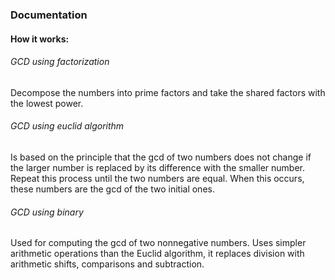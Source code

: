### Documentation

#### How it works:
###### GCD using factorization
Decompose the numbers into prime factors and take the shared
factors with the lowest power.
###### GCD using euclid algorithm
Is based on the principle that the gcd of two numbers does not
change if the larger number is replaced by its difference
with the smaller number. Repeat this process until the two
numbers are equal. When this occurs, these numbers are the 
gcd of the two initial ones.
###### GCD using binary
Used for computing the gcd of two nonnegative numbers.
Uses simpler arithmetic operations than the Euclid algorithm, 
it replaces division with arithmetic shifts, comparisons and 
subtraction.